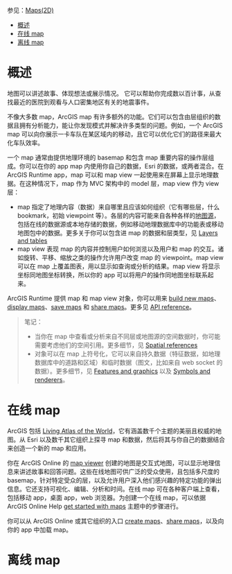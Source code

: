 参见：[Maps(2D)](https://developers.arcgis.com/android/latest/guide/maps.htm)

- [概述](#%E6%A6%82%E8%BF%B0)
- [在线 map](#%E5%9C%A8%E7%BA%BF-map)
- [离线 map](#%E7%A6%BB%E7%BA%BF-map)

# 概述

地图可以讲述故事、体现想法或展示情况。 它可以帮助你完成数以百计事，从查找最近的医院到观看与人口密集地区有关的地震事件。

不像大多数 map，ArcGIS map 有许多额外的功能。它们可以包含由层组织的数据且拥有分析能力，能让你发现模式并解决许多类型的问题。例如，一个 ArcGIS map 可以向你展示一卡车队在某区域内的移动，且它可以优化它们的路径来最大化车队效率。

一个 map 通常由提供地理环境的 basemap 和包含 map 重要内容的操作层组成。你可以在你的 app map 内使用你自己的数据，Esri 的数据，或两者混合。在 ArcGIS Runtime app，map 可以和 map view 一起使用来在屏幕上显示地理数据。在这种情况下，map 作为 MVC 架构中的 model 层，map view 作为 view 层：

- map 指定了地理内容（数据）来自哪里且应该如何组织（它有哪些层，什么 bookmark，初始 viewpoint 等）。各层的内容可能来自各种各样的[地图源](https://developers.arcgis.com/android/latest/guide/maps.htm#ESRI_SECTION1_FC86B8F7930B4D6C91484EBC7F381CFB)，包括在线的数据源或本地存储的数据，例如移动地理数据库中的功能表或移动地图包中的数据。更多关于你可以包含进 map 的数据和层类型，见 [Layers and tables](https://developers.arcgis.com/android/latest/guide/layers.htm#GUID-836DF96B-3821-4051-9A6C-263097CDB86F)
- map view 表现 map 的内容并控制用户如何浏览以及用户和 map 的交互。诸如旋转、平移、缩放之类的操作允许用户改变 map 的 viewpoint。map view 可以在 map 上覆盖图表，用以显示如查询或分析的结果。map view 将显示坐标同地图坐标转换，所以你的 app 可以将用户的操作同地图坐标联系起来。

ArcGIS Runtime 提供 map 和 map view 对象，你可以用来 [build new maps](https://developers.arcgis.com/android/latest/guide/build-a-new-map.htm)、[display maps](https://developers.arcgis.com/android/latest/guide/display-a-map.htm)、[save maps](https://developers.arcgis.com/android/latest/guide/save-a-map.htm) 和 [share maps](https://developers.arcgis.com/android/latest/guide/share-a-portal-item.htm)。更多见 [API reference](https://developers.arcgis.com/android/api-reference/index.html)。

> 笔记：
> - 当你在 map 中查看或分析来自不同层或地图源的空间数据时，你可能需要考虑他们的空间引用。更多细节，见 [Spatial references](https://developers.arcgis.com/android/latest/guide/spatial-references.htm#GUID-A316A533-933F-4C92-BF17-732A585B1358)
> - 对象可以在 map 上符号化，它可以来自持久数据（特征数据，如地理数据库中的道路和区域）和临时数据（图文，比如来自 web socket 的数据）。更多细节，见 [Features and graphics](https://developers.arcgis.com/android/latest/guide/features-and-graphics.htm#GUID-663BC99D-18AC-4F15-9ACA-CFE17BEE2315) 以及 [Symbols and renderers](https://developers.arcgis.com/android/latest/guide/symbols-and-renderers.htm)。

# 在线 map
ArcGIS 包括 [Living Atlas of the World](http://doc.arcgis.com/en/living-atlas/)，它有涵盖数千个主题的美丽且权威的地图。从 Esri 以及数千其它组织上探寻 map 和数据，然后将其与你自己的数据结合来创造一个新的 map 和应用。

你在 ArcGIS Online 的 [map viewer](http://www.arcgis.com/home/webmap/viewer.html?useExisting=1) 创建的地图是交互式地图，可以显示地理信息来讲述故事和回答问题。这些在线地图可供广泛的受众使用，且包括多尺度的 basemap，针对特定受众的层，以及允许用户深入他们感兴趣的特定功能的弹出信息。它还支持可视化、编辑、分析和时间。在线 map 可在各种客户端上查看，包括移动 app，桌面 app，web 浏览器。为创建一个在线 map，可以依据 ArcGIS Online Help [get started with maps](http://server.arcgis.com/en/portal/latest/use/get-started-with-maps.htm) 主题中的步骤进行。

你可以从 ArcGIS Online 或其它组织的入口 [create maps](http://server.arcgis.com/en/portal/10.4/use/get-started-with-maps.htm)、[share maps](https://doc.arcgis.com/en/arcgis-online/share-maps/share-items.htm)，以及向你的 app 中加载 map。

# 离线 map























